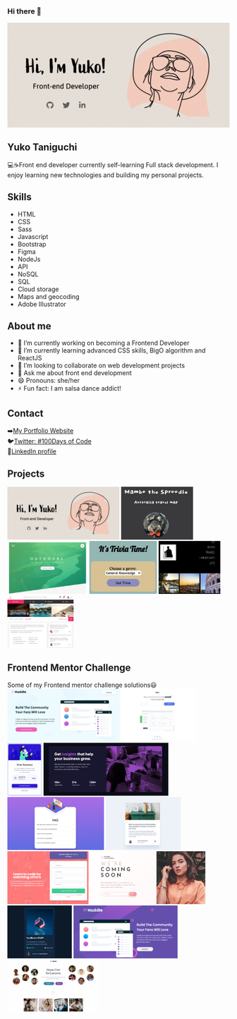 ### Hi there 👋


[<img src="https://github.com/Yuko-code/Yuko-code/blob/main/portfolio.png" width="900">](https://ytwebxdesign.com/)

## Yuko Taniguchi
💻☕️Front end developer currently self-learning Full stack development. I enjoy learning new technologies and building my personal projects.

## Skills
* HTML
* CSS
* Sass
* Javascript
* Bootstrap
* Figma
* NodeJs
* API
* NoSQL
* SQL
* Cloud storage
* Maps and geocoding
* Adobe Illustrator

## About me

- 🔭 I’m currently working on becoming a Frontend Developer
- 🌱 I’m currently learning advanced CSS skills, BigO algorithm and ReactJS
- 👯 I’m looking to collaborate on web development projects
- 💬 Ask me about front end development
- 😄 Pronouns: she/her
- ⚡ Fun fact: I am salsa dance addict!

## Contact
➡️<a href="https://ytwebxdesign.com/" target="_blank">My Portfolio Website</a>
<br>
🐦<a href="https://twitter.com/codieTamago" target="_blank">Twitter: #100Days of Code</a>
<br>
💼<a href="https://www.linkedin.com/in/yuko-t-b07269225/" target="_blank">LinkedIn profile</a>
<br>

## Projects
[<img src="https://github.com/Yuko-code/Yuko-code/blob/main/portfolio.png" height="120">](https://ytwebxdesign.com/)
[<img src="https://github.com/Yuko-code/Yuko-code/blob/main/mambo.png" height="120">](https://desolate-thicket-30385.herokuapp.com/?fbclid=IwAR3H_HPAZF9_kblpugeHehwEnnFFEUYaXUmS8dBI8OxmXCKr8xKcG32eHd4)
[<img src="https://github.com/Yuko-code/Yuko-code/blob/main/natours.png" height="120">](https://github.com/Yuko-code/natours)
[<img src="https://github.com/Yuko-code/Yuko-code/blob/main/trivia.png" height="120">](https://github.com/Yuko-code/itsTriviaTime.app)
[<img src="https://github.com/Yuko-code/Yuko-code/blob/main/photo.png" height="120">](https://www.shahbaziphotography.com/)
[<img src="https://github.com/Yuko-code/Yuko-code/blob/main/trillo.png" height="120">](https://yuko-code.github.io/trillo-flexbox-project/)

## Frontend Mentor Challenge
Some of my Frontend mentor challenge solutions😃<br>
[<img src="https://github.com/Yuko-code/Yuko-code/blob/main/huddle-2.png" height="120">](https://github.com/Yuko-code/fmchallenge-huddle-landing-page-with-alternating-feature-blocks-master)
[<img src="https://github.com/Yuko-code/Yuko-code/blob/main/png.png" height="120">](https://github.com/Yuko-code/fmchallenge-ping-coming-soon-page)
[<img src="https://github.com/Yuko-code/fmchallenge-order-summary/blob/main/images/ss.png" height="120">](https://github.com/Yuko-code/fmchallenge-order-summary)
[<img src="https://github.com/Yuko-code/fmchallenge-stats-preview-component/blob/main/images/stats-preview-ss.png" height="120">](https://github.com/Yuko-code/fmchallenge-stats-preview-component)
[<img src="https://github.com/Yuko-code/Yuko-code/blob/main/faq.png" height="120">](https://github.com/Yuko-code/fmchallenge-faq-accordion-card)
[<img src="https://github.com/Yuko-code/Yuko-code/blob/main/preview.png" height="120">](https://github.com/Yuko-code/article-preview-component)
[<img src="https://github.com/Yuko-code/Yuko-code/blob/main/signup.png" height="120">](https://github.com/Yuko-code/fmchallenge-intro-component-with-signup-form)
[<img src="https://github.com/Yuko-code/Yuko-code/blob/main/coming-soon.png" height="120">](https://github.com/Yuko-code/fmchallenge-base-apparel)
[<img src="https://github.com/Yuko-code/Yuko-code/blob/main/nft-card.png" height="120">](https://github.com/Yuko-code/fmchallenge-nft-preview-card)
[<img src="https://github.com/Yuko-code/Yuko-code/blob/main/huddle.png" height="120">](https://github.com/Yuko-code/huddle-landing-page)
[<img src="https://github.com/Yuko-code/Yuko-code/blob/main/meet.png" height="120">](https://github.com/Yuko-code/meet-landing-page)








